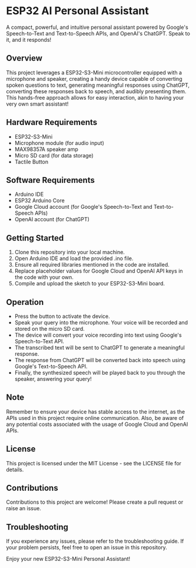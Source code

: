 # ESP32 AI Personal Assistant

A compact, powerful, and intuitive personal assistant powered by Google's Speech-to-Text and Text-to-Speech APIs, and OpenAI's ChatGPT. Speak to it, and it responds!

## Overview
This project leverages a ESP32-S3-Mini microcontroller equipped with a microphone and speaker, creating a handy device capable of converting spoken questions to text, generating meaningful responses using ChatGPT, converting these responses back to speech, and audibly presenting them. This hands-free approach allows for easy interaction, akin to having your very own smart assistant!

## Hardware Requirements
* ESP32-S3-Mini
* Microphone module (for audio input)
* MAX98357A speaker amp
* Micro SD card (for data storage)
* Tactile Button

## Software Requirements
* Arduino IDE
* ESP32 Arduino Core
* Google Cloud account (for Google's Speech-to-Text and Text-to-Speech APIs)
* OpenAI account (for ChatGPT)

## Getting Started
1. Clone this repository into your local machine.
2. Open Arduino IDE and load the provided .ino file.
3. Ensure all required libraries mentioned in the code are installed.
4. Replace placeholder values for Google Cloud and OpenAI API keys in the code with your own.
5. Compile and upload the sketch to your ESP32-S3-Mini board.

## Operation
* Press the button to activate the device.
* Speak your query into the microphone. Your voice will be recorded and stored on the micro SD card.
* The device will convert your voice recording into text using Google's Speech-to-Text API.
* The transcribed text will be sent to ChatGPT to generate a meaningful response.
* The response from ChatGPT will be converted back into speech using Google's Text-to-Speech API.
* Finally, the synthesized speech will be played back to you through the speaker, answering your query!

## Note
Remember to ensure your device has stable access to the internet, as the APIs used in this project require online communication. Also, be aware of any potential costs associated with the usage of Google Cloud and OpenAI APIs.

## License
This project is licensed under the MIT License - see the LICENSE file for details.

## Contributions
Contributions to this project are welcome! Please create a pull request or raise an issue.

## Troubleshooting
If you experience any issues, please refer to the troubleshooting guide. If your problem persists, feel free to open an issue in this repository.

Enjoy your new ESP32-S3-Mini Personal Assistant!
